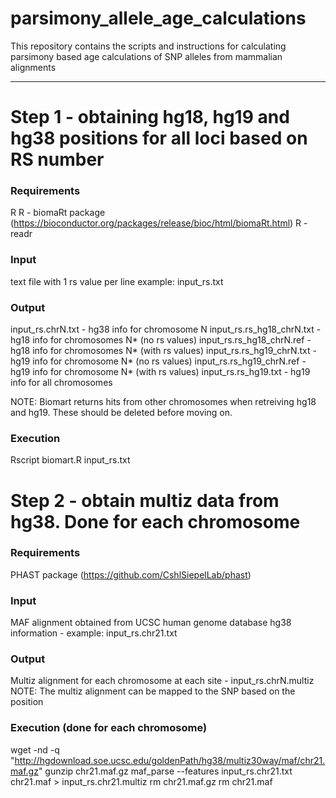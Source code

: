 # parsimony_allele_age_calculations
This repository contains the scripts and instructions for calculating parsimony based age calculations of SNP alleles from mammalian alignments

---
# Step 1 - obtaining hg18, hg19 and hg38 positions for all loci based on RS number

### Requirements
R 
R - biomaRt package (https://bioconductor.org/packages/release/bioc/html/biomaRt.html) 
R - readr

### Input 
text file with 1 rs value per line
example: input_rs.txt

### Output
input_rs.chrN.txt - hg38 info for chromosome N
input_rs.rs_hg18_chrN.txt - hg18 info for chromosomes N* (no rs values)
input_rs.rs_hg18_chrN.ref - hg18 info for chromosomes N* (with rs values)
input_rs.rs_hg19_chrN.txt - hg19 info for chromosome N* (no rs values)
input_rs.rs_hg19_chrN.ref - hg19 info for chromosome N* (with rs values)
input_rs.rs_hg19.txt - hg19 info for all chromosomes

NOTE: Biomart returns hits from other chromosomes when retreiving hg18 and hg19. These should be deleted before moving on.

### Execution
Rscript biomart.R input_rs.txt

# Step 2 - obtain multiz data from hg38. Done for each chromosome

### Requirements
PHAST package (https://github.com/CshlSiepelLab/phast) 

### Input
MAF alignment obtained from UCSC human genome database
hg38 information - example: input_rs.chr21.txt

### Output
Multiz alignment for each chromosome at each site - input_rs.chrN.multiz
NOTE: The multiz alignment can be mapped to the SNP based on the position

### Execution (done for each chromosome)
wget -nd -q "http://hgdownload.soe.ucsc.edu/goldenPath/hg38/multiz30way/maf/chr21.maf.gz"
gunzip chr21.maf.gz
maf_parse --features input_rs.chr21.txt chr21.maf > input_rs.chr21.multiz
rm chr21.maf.gz
rm chr21.maf
